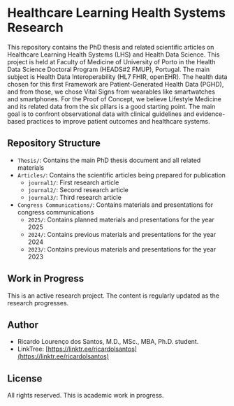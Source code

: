 # Healthcare Learning Health Systems Research

This repository contains the PhD thesis and related scientific articles on Healthcare Learning Health Systems (LHS) and Health Data Science.
This project is held at Faculty of Medicine of University of Porto in the Health Data Science Doctoral Program (HEADS#2 FMUP), Portugal.
The main subject is Health Data Interoperability (HL7 FHIR, openEHR).
The health data chosen for this first Framework are Patient-Generated Health Data (PGHD), and from those, we chose Vital Signs from wearables like smartwatches and smartphones.
For the Proof of Concept, we believe Lifestyle Medicine and its related data from the six pillars is a good starting point.
The main goal is to confront observational data with clinical guidelines and evidence-based practices to improve patient outcomes and healthcare systems.

## Repository Structure

- `Thesis/`: Contains the main PhD thesis document and all related materials
- `Articles/`: Contains the scientific articles being prepared for publication
  - `journal1/`: First research article
  - `journal2/`: Second research article
  - `journal3/`: Third research article
- `Congress Communications/`: Contains materials and presentations for congress communications
  - `2025/`: Contains planned materials and presentations for the year 2025
  - `2024/`: Contains previous materials and presentations for the year 2024
  - `2023/`: Contains previous materials and presentations for the year 2023

## Work in Progress

This is an active research project. The content is regularly updated as the research progresses.

## Author
 - Ricardo Lourenço dos Santos, M.D., MSc., MBA, Ph.D. student.
 - LinkTree: [https://linktr.ee/ricardolsantos](https://linktr.ee/ricardolsantos)


## License

All rights reserved. This is academic work in progress.
